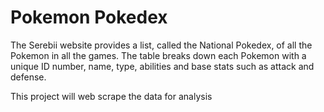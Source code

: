 # Pokemon Pokedex

The Serebii website provides a list, called the National Pokedex, of all the Pokemon in all the games. The table breaks down each Pokemon with a unique ID number, name, type, abilities and base stats such as attack and defense.  

This project will web scrape the data for analysis
 
